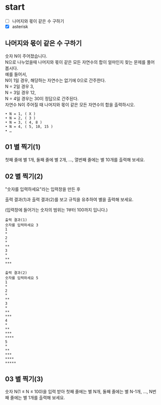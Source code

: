 # start

- [ ] 나머지와 몫이 같은 수 구하기
- [x] asterisk

## 나머지와 몫이 같은 수 구하기
숫자 N이 주어졌습니다.  
N으로 나누었을때 나머지와 몫이 같은 모든 자연수의 합이 얼마인지 찾는 문제를 풀어 봅시다.  
예를 들어서,  
N이 1일 경우, 해당하는 자연수는 없기에 0으로 간주한다.  
N = 2일 경우 3,  
N = 3일 경우 12,  
N = 4일 경우는 30이 정답으로 간주된다.  
자연수 N이 주어질 때 나머지와 몫이 같은 모든 자연수의 합을 출력하시오.  

```
• N = 1, ( X )
• N = 2, ( 3 )
• N = 3, ( 4, 8 )
• N = 4, ( 5, 10, 15 )
• …
```

## **01 별 찍기(1)**
첫째 줄에 별 1개, 둘째 줄에 별 2개, ..., 열번째 줄에는 별 10개를 출력해 보세요.

## **02 별 찍기(2)**
"숫자를 입력하세요"라는 입력창을 만든 후

출력 결과(1)과 출력 결과(2)를 보고 규칙을 유추하여 별을 출력해 보세요.

(입력창에 들어가는 숫자의 범위는 1부터 100까지 입니다.)
``` 
출력 결과(1) 
숫자를 입력하세요 3 
1 
* 
2 
* 
** 
3 
* 
** 
*** 

출력 결과(2)  
숫자를 입력하세요 5 
1 
* 
2 
* 
** 
3 
* 
** 
*** 
4 
* 
** 
*** 
**** 
5 
* 
** 
*** 
**** 
***** 
``` 
## **03 별 찍기(3)**
숫자 N(1 ≤ N ≤ 100)을 입력 받아 첫째 줄에는 별 N개, 둘째 줄에는 별 N-1개, ..., N번째 줄에는 별 1개를 출력해 보세요.
